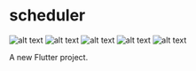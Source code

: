 # scheduler
![alt text](event-details-page.png) ![alt text](Screenshot_1723099774.png) ![alt text](LandingPage.png) ![alt text](calendar-page-1.png) ![alt text](calendar-page-2.png)

A new Flutter project.
